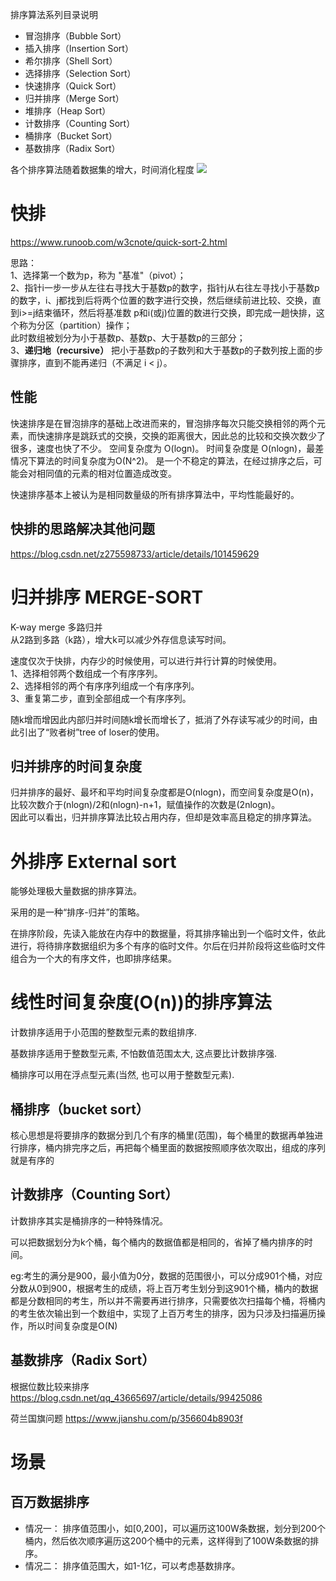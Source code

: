 排序算法系列目录说明
- 冒泡排序（Bubble Sort）
- 插入排序（Insertion Sort）
- 希尔排序（Shell Sort）
- 选择排序（Selection Sort）
- 快速排序（Quick Sort）
- 归并排序（Merge Sort）
- 堆排序（Heap Sort）
- 计数排序（Counting Sort）
- 桶排序（Bucket Sort）
- 基数排序（Radix Sort）

各个排序算法随着数据集的增大，时间消化程度
![](https://img-blog.csdn.net/20160225154019089?watermark/2/text/aHR0cDovL2Jsb2cuY3Nkbi5uZXQv/font/5a6L5L2T/fontsize/400/fill/I0JBQkFCMA==/dissolve/70/gravity/Center)


# 快排
https://www.runoob.com/w3cnote/quick-sort-2.html  

思路：  
1、选择第一个数为p，称为 "基准"（pivot）；    
2、指针i一步一步从左往右寻找大于基数p的数字，指针j从右往左寻找小于基数p的数字，i、j都找到后将两个位置的数字进行交换，然后继续前进比较、交换，直到i>=j结束循环，然后将基准数 p和i(或j)位置的数进行交换，即完成一趟快排，这个称为分区（partition）操作；  
此时数组被划分为小于基数p、基数p、大于基数p的三部分；  
3、**递归地（recursive）** 把小于基数p的子数列和大于基数p的子数列按上面的步骤排序，直到不能再递归（不满足 i < j）。  

## 性能
快速排序是在冒泡排序的基础上改进而来的，冒泡排序每次只能交换相邻的两个元素，而快速排序是跳跃式的交换，交换的距离很大，因此总的比较和交换次数少了很多，速度也快了不少。
空间复杂度为 O(logn)。
时间复杂度是 O(nlogn)，最差情况下算法的时间复杂度为O(N^2)。
是一个不稳定的算法，在经过排序之后，可能会对相同值的元素的相对位置造成改变。

快速排序基本上被认为是相同数量级的所有排序算法中，平均性能最好的。

## 快排的思路解决其他问题
https://blog.csdn.net/z275598733/article/details/101459629


# 归并排序 MERGE-SORT
K-way merge 多路归并  
从2路到多路（k路），增大k可以减少外存信息读写时间。

速度仅次于快排，内存少的时候使用，可以进行并行计算的时候使用。  
1、选择相邻两个数组成一个有序序列。  
2、选择相邻的两个有序序列组成一个有序序列。  
3、重复第二步，直到全部组成一个有序序列。  

随k增而增因此内部归并时间随k增长而增长了，抵消了外存读写减少的时间，由此引出了“败者树”tree of loser的使用。

## 归并排序的时间复杂度
归并排序的最好、最坏和平均时间复杂度都是O(nlogn)，而空间复杂度是O(n)，比较次数介于(nlogn)/2和(nlogn)-n+1，赋值操作的次数是(2nlogn)。  
因此可以看出，归并排序算法比较占用内存，但却是效率高且稳定的排序算法。

# 外排序 External sort
能够处理极大量数据的排序算法。

采用的是一种“排序-归并”的策略。

在排序阶段，先读入能放在内存中的数据量，将其排序输出到一个临时文件，依此进行，将待排序数据组织为多个有序的临时文件。尔后在归并阶段将这些临时文件组合为一个大的有序文件，也即排序结果。

# 线性时间复杂度(O(n))的排序算法
计数排序适用于小范围的整数型元素的数组排序.

基数排序适用于整数型元素, 不怕数值范围太大, 这点要比计数排序强.

桶排序可以用在浮点型元素(当然, 也可以用于整数型元素).

## 桶排序（bucket sort）
核心思想是将要排序的数据分到几个有序的桶里(范围)，每个桶里的数据再单独进行排序，桶内排完序之后，再把每个桶里面的数据按照顺序依次取出，组成的序列就是有序的

## 计数排序（Counting Sort）
计数排序其实是桶排序的一种特殊情况。

可以把数据划分为k个桶，每个桶内的数据值都是相同的，省掉了桶内排序的时间。

eg:考生的满分是900，最小值为0分，数据的范围很小，可以分成901个桶，对应分数从0到900，根据考生的成绩，将上百万考生划分到这901个桶，桶内的数据都是分数相同的考生，所以并不需要再进行排序，只需要依次扫描每个桶，将桶内的考生依次输出到一个数组中，实现了上百万考生的排序，因为只涉及扫描遍历操作，所以时间复杂度是O(N)

## 基数排序（Radix Sort）
根据位数比较来排序  
https://blog.csdn.net/qq_43665697/article/details/99425086

荷兰国旗问题
https://www.jianshu.com/p/356604b8903f

# 场景
## 百万数据排序
- 情况一：
排序值范围小，如[0,200]，可以遍历这100W条数据，划分到200个桶内，然后依次顺序遍历这200个桶中的元素，这样得到了100W条数据的排序。
- 情况二：
排序值范围大，如1-1亿，可以考虑基数排序。

